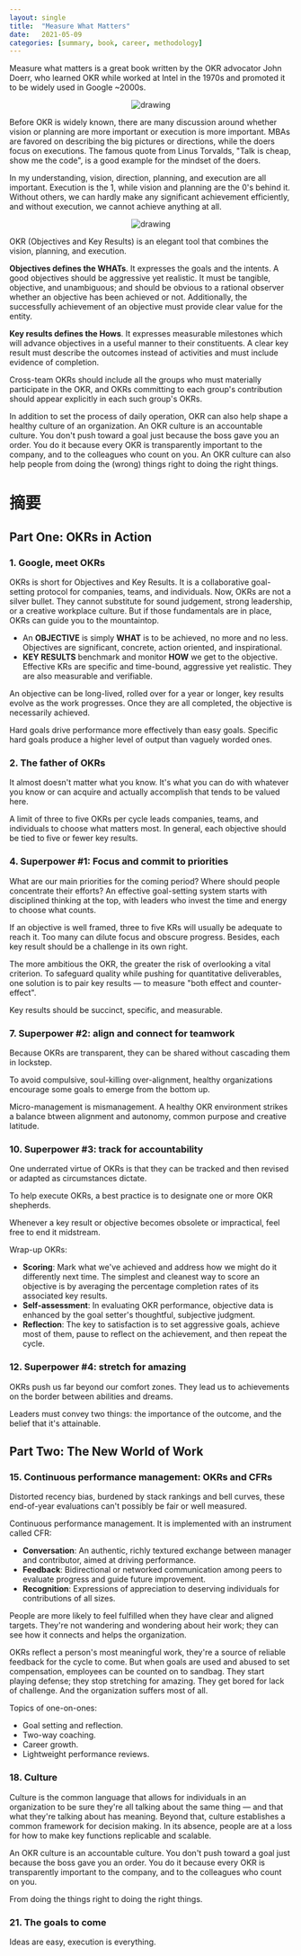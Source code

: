 ```yaml
---
layout: single
title:  "Measure What Matters"
date:   2021-05-09
categories: [summary, book, career, methodology]
---
```


Measure what matters is a great book written by the OKR advocator John Doerr, who learned OKR while worked at Intel in the 1970s and promoted it to be widely used in Google ~2000s. 

<p align="center">
    <img src="/assets/images/2021-05-09-measure-what-matters/measure_what_matters.jpg" alt="drawing"/>
</p>


Before OKR is widely known, there are many discussion around whether vision or planning are more important or execution is more important. MBAs are favored on describing the big pictures or directions, while the doers focus on executions. The famous quote from Linus Torvalds, "Talk is cheap, show me the code", is a good example for the mindset of the doers.

In my understanding, vision, direction, planning, and execution are all important. Execution is the 1, while vision and planning are the 0's behind it. Without others, we can hardly make any significant achievement efficiently, and without execution, we cannot achieve anything at all.

<p align="center">
    <img src="/assets/images/2021-05-09-measure-what-matters/progression.png" alt="drawing"/>
</p>

OKR (Objectives and Key Results) is an elegant tool that combines the vision, planning, and execution. 

**Objectives defines the WHATs**. It expresses the goals and the intents. A good objectives should be aggressive yet realistic. It must be tangible, objective, and unambiguous; and should be obvious to a rational observer whether an objective has been achieved or not. Additionally, the successfully achievement of an objective must provide clear value for the entity.

**Key results defines the Hows**. It expresses measurable milestones which will advance objectives in a useful manner to their constituents. A clear key result must describe the outcomes instead of activities and must include evidence of completion.

Cross-team OKRs should include all the groups who must materially participate in the OKR, and OKRs committing to each group's contribution should appear explicitly in each such group's OKRs.

In addition to set the process of daily operation, OKR can also help shape a healthy culture of an organization. An OKR culture is an accountable culture. You don't push toward a goal just because the boss gave you an order. You do it because every OKR is transparently important to the company, and to the colleagues who count on you. An OKR culture can also help people from doing the (wrong) things right to doing the right things.


# 摘要
## Part One: OKRs in Action

### 1. Google, meet OKRs

OKRs is short for Objectives and Key Results. It is a collaborative goal-setting protocol for companies, teams, and individuals. Now, OKRs are not a silver bullet. They cannot substitute for sound judgement, strong leadership, or a creative workplace culture. But if those fundamentals are in place, OKRs can guide you to the mountaintop.

- An **OBJECTIVE** is simply **WHAT** is to be achieved, no more and no less. Objectives are significant, concrete, action oriented, and inspirational.
- **KEY RESULTS** benchmark and monitor **HOW** we get to the objective. Effective KRs are specific and time-bound, aggressive yet realistic. They are also measurable and verifiable.

An objective can be long-lived, rolled over for a year or longer, key results evolve as the work progresses. Once they are all completed, the objective is necessarily achieved.

Hard goals drive performance more effectively than easy goals. Specific hard goals produce a higher level of output than vaguely worded ones.

### 2. The father of OKRs

It almost doesn't matter what you know. It's what you can do with whatever you know or can acquire and actually accomplish that tends to be valued here.

A limit of three to five OKRs per cycle leads companies, teams, and individuals to choose what matters most. In general, each objective should be tied to five or fewer key results.

### 4. Superpower #1: Focus and commit to priorities

What are our main priorities for the coming period? Where should people concentrate their efforts? An effective goal-setting system starts with disciplined thinking at the top, with leaders who invest the time and energy to choose what counts.

If an objective is well framed, three to five KRs will usually be adequate to reach it. Too many can dilute focus and obscure progress. Besides, each key result should be a challenge in its own right.

The more ambitious the OKR, the greater the risk of overlooking a vital criterion. To safeguard quality while pushing for quantitative deliverables, one solution is to pair key results — to measure "both effect and counter-effect".

Key results should be succinct, specific, and measurable.

### 7. Superpower #2: align and connect for teamwork

Because OKRs are transparent, they can be shared without cascading them in lockstep.

To avoid compulsive, soul-killing over-alignment, healthy organizations encourage some goals to emerge from the bottom up.

Micro-management is mismanagement. A healthy OKR environment strikes a balance btween alignment and autonomy, common purpose and creative latitude.

### 10. Superpower #3: track for accountability

One underrated virtue of OKRs is that they can be tracked and then revised or adapted as circumstances dictate. 

To help execute OKRs, a best practice is to designate one or more OKR shepherds.

Whenever a key result or objective becomes obsolete or impractical, feel free to end it midstream.

Wrap-up OKRs:

- **Scoring**: Mark what we've achieved and address how we might do it differently next time. The simplest and cleanest way to score an objective is by averaging the percentage completion rates of its associated key results.
- **Self-assessment**: In evaluating OKR performance, objective data is enhanced by the goal setter's thoughtful, subjective judgment.
- **Reflection**: The key to satisfaction is to set aggressive goals, achieve most of them, pause to reflect on the achievement, and then repeat the cycle.

### 12. Superpower #4: stretch for amazing

OKRs push us far beyond our comfort zones. They lead us to achievements on the border between abilities and dreams.

Leaders must convey two things: the importance of the outcome, and the belief that it's attainable.

## Part Two: The New World of Work

### 15. Continuous performance management: OKRs and CFRs

Distorted recency bias, burdened by stack rankings and bell curves, these end-of-year evaluations can't possibly be fair or well measured.

Continuous performance management. It is implemented with an instrument called CFR:

- **Conversation**: An authentic, richly textured exchange between manager and contributor, aimed at driving performance.
- **Feedback**: Bidirectional or networked communication among peers to evaluate progress and guide future improvement.
- **Recognition**: Expressions of appreciation to deserving individuals for contributions of all sizes.

People are more likely to feel fulfilled when they have clear and aligned targets. They're not wandering and wondering about heir work; they can see how it connects and helps the organization.

OKRs reflect a person's most meaningful work, they're a source of reliable feedback for the cycle to come. But when goals are used and abused to set compensation, employees can be counted on to sandbag. They start playing defense; they stop stretching for amazing. They get bored for lack of challenge. And the organization suffers most of all.

Topics of one-on-ones:

- Goal setting and reflection.
- Two-way coaching.
- Career growth.
- Lightweight performance reviews.

### 18. Culture

Culture is the common language that allows for individuals in an organization to be sure they're all talking about the same thing — and that what they're talking about has meaning. Beyond that, culture establishes a common framework for decision making. In its absence, people are at a loss for how to make key functions replicable and scalable.

An OKR culture is an accountable culture. You don't push toward a goal just because the boss gave you an order. You do it because every OKR is transparently important to the company, and to the colleagues who count on you.

From doing the things right to doing the right things.

### 21. The goals to come

Ideas are easy, execution is everything.
